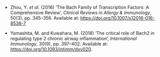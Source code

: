  * Zhou, Y. _et al._ (2016) ‘The Bach Family of Transcription Factors: A Comprehensive Review’, _Clinical Reviews in Allergy & Immunology_, 50(3), pp. 345–356. Available at: https://doi.org/10.1007/s12016-016-8538-7
- Yamashita, M. and Kuwahara, M. (2018) ‘The critical role of Bach2 in regulating type 2 chronic airway inflammation’, _International Immunology_, 30(9), pp. 397–402. Available at: https://doi.org/10.1093/intimm/dxy020.